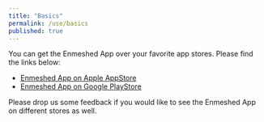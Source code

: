```yaml
---
title: "Basics"
permalink: /use/basics
published: true
---
```


You can get the Enmeshed App over your favorite app stores. Please find the links below:

- [Enmeshed App on Apple AppStore](https://apps.apple.com/us/app/enmeshed/id1576693742#?platform=ipad)
- [Enmeshed App on Google PlayStore](https://play.google.com/store/apps/details?id=eu.enmeshed.app&hl=de&gl=US)

Please drop us some feedback if you would like to see the Enmeshed App on different stores as well.
